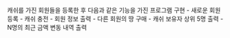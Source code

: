 ﻿캐쉬를 가진 회원들을 등록한 후 다음과 같은 기능을 가진 프로그램 구현
	- 새로운 회원 등록
	- 캐쉬 충전
	- 회원 정보 출력
	- 다른 회원의 땅 구매
	- 캐쉬 보유자 상위 5명 출력
	- N명의 최근 금액 변동 내역 출력